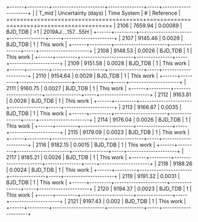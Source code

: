 +------+---------+----------------------+---------------+-----+---------------------+
|      |   T_mid |   Uncertainty (days) | Time System   | #   | Reference           |
+======+=========+======================+===============+=====+=====================+
| 2106 | 7659.94 |              0.00089 | BJD_TDB       | >1  | 2019AJ....157...55H |
+------+---------+----------------------+---------------+-----+---------------------+
| 2107 | 9145.46 |              0.0029  | BJD_TDB       | 1   | This work           |
+------+---------+----------------------+---------------+-----+---------------------+
| 2108 | 9148.53 |              0.0026  | BJD_TDB       | 1   | This work           |
+------+---------+----------------------+---------------+-----+---------------------+
| 2109 | 9151.58 |              0.0028  | BJD_TDB       | 1   | This work           |
+------+---------+----------------------+---------------+-----+---------------------+
| 2110 | 9154.64 |              0.0029  | BJD_TDB       | 1   | This work           |
+------+---------+----------------------+---------------+-----+---------------------+
| 2111 | 9160.75 |              0.0027  | BJD_TDB       | 1   | This work           |
+------+---------+----------------------+---------------+-----+---------------------+
| 2112 | 9163.81 |              0.0026  | BJD_TDB       | 1   | This work           |
+------+---------+----------------------+---------------+-----+---------------------+
| 2113 | 9166.87 |              0.0035  | BJD_TDB       | 1   | This work           |
+------+---------+----------------------+---------------+-----+---------------------+
| 2114 | 9176.04 |              0.0026  | BJD_TDB       | 1   | This work           |
+------+---------+----------------------+---------------+-----+---------------------+
| 2115 | 9179.09 |              0.0023  | BJD_TDB       | 1   | This work           |
+------+---------+----------------------+---------------+-----+---------------------+
| 2116 | 9182.15 |              0.0015  | BJD_TDB       | 1   | This work           |
+------+---------+----------------------+---------------+-----+---------------------+
| 2117 | 9185.21 |              0.0026  | BJD_TDB       | 1   | This work           |
+------+---------+----------------------+---------------+-----+---------------------+
| 2118 | 9188.26 |              0.0024  | BJD_TDB       | 1   | This work           |
+------+---------+----------------------+---------------+-----+---------------------+
| 2119 | 9191.32 |              0.0031  | BJD_TDB       | 1   | This work           |
+------+---------+----------------------+---------------+-----+---------------------+
| 2120 | 9194.37 |              0.0023  | BJD_TDB       | 1   | This work           |
+------+---------+----------------------+---------------+-----+---------------------+
| 2121 | 9197.43 |              0.002   | BJD_TDB       | 1   | This work           |
+------+---------+----------------------+---------------+-----+---------------------+